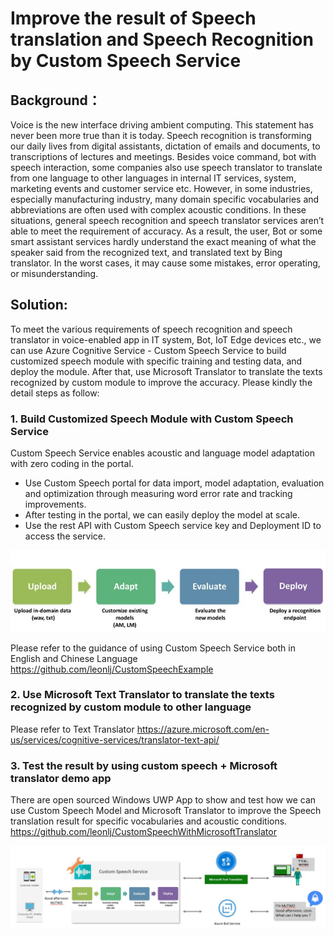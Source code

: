 # Improve the result of Speech translation and Speech Recognition by Custom Speech Service

## Background：
Voice is the new interface driving ambient computing. This statement has never been more true than it is today. Speech recognition is transforming our daily lives from digital assistants, dictation of emails and documents, to transcriptions of lectures and meetings. Besides voice command, bot with speech interaction, some companies also use speech translator to translate from one language to other languages in internal IT services, system, marketing events and customer service etc. However, in some industries, especially manufacturing industry, many domain specific vocabularies and abbreviations are often used with complex acoustic conditions. In these situations, general speech recognition and speech translator services aren’t able to meet the requirement of accuracy. As a result, the user, Bot or some smart assistant services hardly understand the exact meaning of what the speaker said from the recognized text, and translated text by Bing translator. In the worst cases, it may cause some mistakes, error operating, or misunderstanding.

## Solution: 
To meet the various requirements of speech recognition and speech translator in voice-enabled app in IT system, Bot, IoT Edge devices etc.,  we can use Azure Cognitive Service - Custom Speech Service to build customized speech module with specific training and testing data, and deploy the module. After that, use Microsoft Translator to translate the texts  recognized by custom module to improve the accuracy. Please kindly the detail steps as follow: 

### 1.	Build Customized Speech Module with Custom Speech Service
Custom Speech Service enables acoustic and language model adaptation with zero coding in the portal. 
-	Use Custom Speech portal  for data import, model adaptation, evaluation and optimization through measuring word error rate and tracking improvements. 
-	After testing in the portal, we can easily deploy the model at scale. 
-	Use the rest API with Custom Speech service key and Deployment ID to access the service. 

 ![input key](images/1.jpg)

Please refer to the guidance of using Custom Speech Service both in English and Chinese Language  https://github.com/leonlj/CustomSpeechExample 

### 2.	Use Microsoft Text Translator to translate the texts recognized by custom module to other language
Please refer to Text Translator https://azure.microsoft.com/en-us/services/cognitive-services/translator-text-api/  

### 3.	Test the result by using custom speech + Microsoft translator demo app
There are open sourced Windows UWP App to show  and test how we can use Custom Speech Model and Microsoft Translator to improve the Speech translation result for specific vocabularies and acoustic conditions. 
https://github.com/leonlj/CustomSpeechWithMicrosoftTranslator 

![input key](images/2.jpg)